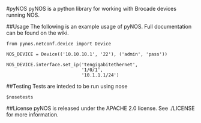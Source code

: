 #pyNOS
pyNOS is a python library for working with Brocade devices running NOS.

##Usage
The following is an example usage of pyNOS. Full documentation can be found on
the wiki.
```
from pynos.netconf.device import Device

NOS_DEVICE = Device(('10.10.10.1', '22'), ('admin', 'pass'))

NOS_DEVICE.interface.set_ip('tengigabitethernet',
                            '1/0/1',
                            '10.1.1.1/24')
```

##Testing
Tests are inteded to be run using nose
```
$nosetests
```

##License
pyNOS is released under the APACHE 2.0 license. See ./LICENSE for more
information.
